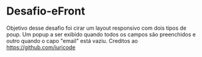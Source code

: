 # Desafio-eFront
Objetivo desse desafio foi cirar um layout responsivo com dois tipos de poup.
Um popup a ser exibido quando todos os campos são preenchidos e outro quando o capo "email" está vaziu.
Creditos ao https://github.com/iuricode
